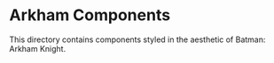 # Arkham Components

This directory contains components styled in the aesthetic of Batman: Arkham
Knight.

